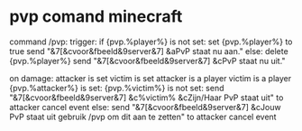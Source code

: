 # pvp comand minecraft

command /pvp:
    trigger:
        if {pvp.%player%} is not set:
            set {pvp.%player%} to true
            send "&7[&cvoor&fbeeld&9server&7] &aPvP staat nu aan."
        else:
            delete {pvp.%player%}
            send "&7[&cvoor&fbeeld&9server&7] &cPvP staat nu uit."
 
on damage:
    attacker is set
    victim is set
    attacker is a player
    victim is a player
    {pvp.%attacker%} is set:
        {pvp.%victim%} is not set:
            send "&7[&cvoor&fbeeld&9server&7] &c%victim% &cZijn/Haar PvP staat uit" to attacker
            cancel event
    else:
        send "&7[&cvoor&fbeeld&9server&7] &cJouw PvP staat uit gebruik /pvp om dit aan te zetten" to attacker
        cancel event

